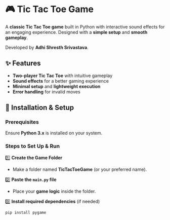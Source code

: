 # 🎮 Tic Tac Toe Game  

A **classic Tic Tac Toe game** built in Python with interactive sound effects for an engaging experience. Designed with a **simple setup** and **smooth gameplay**.  

Developed by **Adhi Shresth Srivastava**.  

## ✨ Features  
- **Two-player Tic Tac Toe** with intuitive gameplay  
- **Sound effects** for a better gaming experience  
- **Minimal setup** and **lightweight execution**  
- **Error handling** for invalid moves  

## 🚀 Installation & Setup  

### Prerequisites  
Ensure **Python 3.x** is installed on your system.  

### Steps to Set Up & Run  

1️⃣ **Create the Game Folder**  
   - Make a folder named **TicTacToeGame** (or your preferred name).  

2️⃣ **Paste the `main.py` file**  
   - Place your **game logic** inside the folder.  

3️⃣ **Install required dependencies** (if needed)  
   ```sh
   pip install pygame
